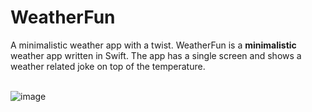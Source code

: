 # WeatherFun
A minimalistic weather app with a twist.
WeatherFun is a **minimalistic** weather app written in Swift. The app has a single screen and shows a weather related joke on top of the temperature.</br></br>

![image](https://user-images.githubusercontent.com/24807183/96427910-6b550a00-11ff-11eb-9b94-55dced02dacc.png)


